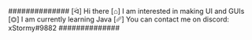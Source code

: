 ##############
[ᐛ] Hi there 
[⌂] I am interested in making UI and GUIs
[⏣] I am currently learning Java
[␥] You can contact me on discord: xStormy#9882
##############
